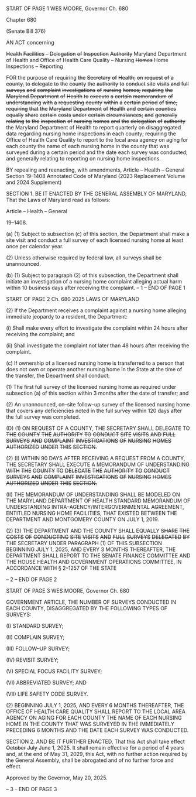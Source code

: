START OF PAGE 1
WES MOORE, Governor Ch. 680

Chapter 680

(Senate Bill 376)

AN ACT concerning

~~Health~~ ~~Facilities~~ ~~–~~ ~~Delegation~~ ~~of~~ ~~Inspection~~ ~~Authority~~ Maryland Department of
Health and Office of Health Care Quality – Nursing ~~Homes~~ Home Inspections –
Reporting

FOR the purpose of requiring ~~the~~ ~~Secretary~~ ~~of~~ ~~Health,~~ ~~on~~ ~~request~~ ~~of~~ ~~a~~ ~~county,~~ ~~to~~ ~~delegate~~
~~to~~ ~~the~~ ~~county~~ ~~the~~ ~~authority~~ ~~to~~ ~~conduct~~ ~~site~~ ~~visits~~ ~~and~~ ~~full~~ ~~surveys~~ ~~and~~ ~~complaint~~
~~investigations~~ ~~of~~ ~~nursing~~ ~~homes;~~ ~~requiring~~ ~~the~~ ~~Maryland~~ ~~Department~~ ~~of~~ ~~Health~~ ~~to~~
~~execute~~ ~~a~~ ~~certain~~ ~~memorandum~~ ~~of~~ ~~understanding~~ ~~with~~ ~~a~~ ~~requesting~~ ~~county~~ ~~within~~ ~~a~~
~~certain~~ ~~period~~ ~~of~~ ~~time;~~ ~~requiring~~ ~~that~~ ~~the~~ ~~Maryland~~ ~~Department~~ ~~of~~ ~~Health~~ ~~and~~
~~certain~~ ~~counties~~ ~~equally~~ ~~share~~ ~~certain~~ ~~costs~~ ~~under~~ ~~certain~~ ~~circumstances;~~ ~~and~~
~~generally~~ ~~relating~~ ~~to~~ ~~the~~ ~~inspection~~ ~~of~~ ~~nursing~~ ~~homes~~ ~~and~~ ~~the~~ ~~delegation~~ ~~of~~ ~~authority~~
the Maryland Department of Health to report quarterly on disaggregated data
regarding nursing home inspections in each county; requiring the Office of Health
Care Quality to report to the local area agency on aging for each county the name of
each nursing home in the county that was surveyed during a certain period and the
date each survey was conducted; and generally relating to reporting on nursing home
inspections.

BY repealing and reenacting, with amendments,
Article – Health – General
Section 19–1408
Annotated Code of Maryland
(2023 Replacement Volume and 2024 Supplement)

SECTION 1. BE IT ENACTED BY THE GENERAL ASSEMBLY OF MARYLAND,
That the Laws of Maryland read as follows:

Article – Health – General

19–1408.

(a) (1) Subject to subsection (c) of this section, the Department shall make a
site visit and conduct a full survey of each licensed nursing home at least once per calendar
year.

(2) Unless otherwise required by federal law, all surveys shall be
unannounced.

(b) (1) Subject to paragraph (2) of this subsection, the Department shall
initiate an investigation of a nursing home complaint alleging actual harm within 10
business days after receiving the complaint.
– 1 –
END OF PAGE 1

START OF PAGE 2
Ch. 680 2025 LAWS OF MARYLAND

(2) If the Department receives a complaint against a nursing home alleging
immediate jeopardy to a resident, the Department:

(i) Shall make every effort to investigate the complaint within 24
hours after receiving the complaint; and

(ii) Shall investigate the complaint not later than 48 hours after
receiving the complaint.

(c) If ownership of a licensed nursing home is transferred to a person that does
not own or operate another nursing home in the State at the time of the transfer, the
Department shall conduct:

(1) The first full survey of the licensed nursing home as required under
subsection (a) of this section within 3 months after the date of transfer; and

(2) An unannounced, on–site follow–up survey of the licensed nursing
home that covers any deficiencies noted in the full survey within 120 days after the full
survey was completed.

(D) (1) ON REQUEST OF A COUNTY, THE SECRETARY SHALL DELEGATE TO
~~THE~~ ~~COUNTY~~ ~~THE~~ ~~AUTHORITY~~ ~~TO~~ ~~CONDUCT~~ ~~SITE~~ ~~VISITS~~ ~~AND~~ ~~FULL~~ ~~SURVEYS~~ ~~AND~~
~~COMPLAINT~~ ~~INVESTIGATIONS~~ ~~OF~~ ~~NURSING~~ ~~HOMES~~ ~~AUTHORIZED~~ ~~UNDER~~ ~~THIS~~
~~SECTION.~~

(2) (I) WITHIN 90 DAYS AFTER RECEIVING A REQUEST FROM A
COUNTY, THE SECRETARY SHALL EXECUTE A MEMORANDUM OF UNDERSTANDING
~~WITH~~ ~~THE~~ ~~COUNTY~~ ~~TO~~ ~~DELEGATE~~ ~~THE~~ ~~AUTHORITY~~ ~~TO~~ ~~CONDUCT~~ ~~SURVEYS~~ ~~AND~~
~~COMPLAINT~~ ~~INVESTIGATIONS~~ ~~OF~~ ~~NURSING~~ ~~HOMES~~ ~~AUTHORIZED~~ ~~UNDER~~ ~~THIS~~
~~SECTION.~~

(II) THE MEMORANDUM OF UNDERSTANDING SHALL BE
MODELED ON THE MARYLAND DEPARTMENT OF HEALTH STANDARD
MEMORANDUM OF UNDERSTANDING INTRA–AGENCY/INTERGOVERNMENTAL
AGREEMENT, ENTITLED NURSING HOME FACILITIES, THAT EXISTED BETWEEN THE
DEPARTMENT AND MONTGOMERY COUNTY ON JULY 1, 2019.

(2) (3) THE DEPARTMENT AND THE COUNTY SHALL EQUALLY
~~SHARE~~ ~~THE~~ ~~COSTS~~ ~~OF~~ ~~CONDUCTING~~ ~~SITE~~ ~~VISITS~~ ~~AND~~ ~~FULL~~ ~~SURVEYS~~ ~~DELEGATED~~ ~~BY~~
THE SECRETARY UNDER PARAGRAPH (1) OF THIS SUBSECTION BEGINNING JULY 1,
2025, AND EVERY 3 MONTHS THEREAFTER, THE DEPARTMENT SHALL REPORT TO
THE SENATE FINANCE COMMITTEE AND THE HOUSE HEALTH AND GOVERNMENT
OPERATIONS COMMITTEE, IN ACCORDANCE WITH § 2–1257 OF THE STATE

– 2 –
END OF PAGE 2

START OF PAGE 3
WES MOORE, Governor Ch. 680

GOVERNMENT ARTICLE, THE NUMBER OF SURVEYS CONDUCTED IN EACH COUNTY,
DISAGGREGATED BY THE FOLLOWING TYPES OF SURVEYS:

(I) STANDARD SURVEY;

(II) COMPLAIN SURVEY;

(III) FOLLOW–UP SURVEY;

(IV) REVISIT SURVEY;

(V) SPECIAL FOCUS FACILITY SURVEY;

(VI) ABBREVIATED SURVEY; AND

(VII) LIFE SAFETY CODE SURVEY.

(2) BEGINNING JULY 1, 2025, AND EVERY 6 MONTHS THEREAFTER,
THE OFFICE OF HEALTH CARE QUALITY SHALL REPORT TO THE LOCAL AREA
AGENCY ON AGING FOR EACH COUNTY THE NAME OF EACH NURSING HOME IN THE
COUNTY THAT WAS SURVEYED IN THE IMMEDIATELY PRECEDING 6 MONTHS AND THE
DATE EACH SURVEY WAS CONDUCTED.

SECTION 2. AND BE IT FURTHER ENACTED, That this Act shall take effect
~~October~~ ~~July~~ June 1, 2025. It shall remain effective for a period of 4 years and, at the end of
May 31, 2029, this Act, with no further action required by the General Assembly, shall be
abrogated and of no further force and effect.

Approved by the Governor, May 20, 2025.

– 3 –
END OF PAGE 3